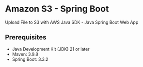 # Amazon S3 - Spring Boot
Upload File to S3 with AWS Java SDK - Java Spring Boot Web App

## Prerequisites
- Java Development Kit (JDK) 21 or later
- Maven: 3.9.8
- Spring Boot: 3.3.2
